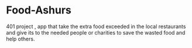# Food-Ashurs
401 project , app that take the extra food exceeded in the local restaurants and give its to the needed people or charities to save the wasted food and help others. 
